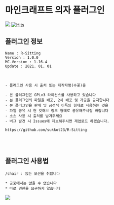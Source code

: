 # 마인크래프트 의자 플러그인 
   
   
[![](https://img.shields.io/github/downloads/sukkot23/R-Sitting/total?color=mint&label=download&style=plastic)](https://github.com//sukkot23/R-Sitting/releases/download/1.0.0/R-Sitting-1.0.0.jar)
[![Hits](https://hits.seeyoufarm.com/api/count/incr/badge.svg?url=https%3A%2F%2Fgithub.com%2Fsukkot23%2FR-Sitting&count_bg=%2379C83D&title_bg=%23555555&icon=github.svg&icon_color=%23FFFFFF&title=view&edge_flat=false)](https://hits.seeyoufarm.com)
<br>

## 플러그인 정보
```
Name : R-Sitting
Version : 1.0.0
MC-Version : 1.16.4
Update : 2021. 01. 01
```   

</br>

```
- 플러그인 사용 시 출처 또는 제작자명(수꽃)을 

- 본 플러그인은 GPLv3 라이선스를 사용하고 있습니다
- 본 플러그인의 파일을 배포, 2차 배포 및 가공을 금지합니다
- 본 플러그인을 판매 및 금전적 이득의 형태로 사용하는 것을 
- 파일 공유 시 현 깃허브 링크 형태로 공유해주시길 바랍니다
- 소스 사용 시 출처를 남겨주세요
- 버그 발견 시 Issues에 제보해주시면 재업로드 하겠습니다.

https://github.com/sukkot23/R-Sitting
```

</br></br>

## 플러그인 사용법
```
/chair : 앉는 모션을 취합니다

* 공중에서는 앉을 수 없습니다
* 따로 권한을 요구하지 않습니다
```



[![](https://img.shields.io/github/downloads/sukkot23/R-Sitting/total?color=green&style=for-the-badge)](https://github.com//sukkot23/R-Sitting/releases/download/1.0.0/R-Sitting-1.0.0.jar)
